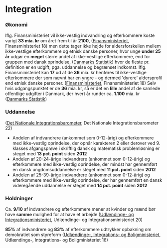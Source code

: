 # Integration

### Økonomi

Iflg. Finansministeriet vil ikke-vestlig indvandring og efterkommere koste varigt **33 mia. kr** om året frem til år **2100**, ([Finansministeriet](https://fm.dk/nyheder/nyhedsarkiv/2018/maj/ikkevestlig-indvandring-og-efterkommere-koster-varigt-33-mia-kr-om-aaret-frem-til-aar-2100/), Finansministeriet 18) men dette tager ikke højde for aldersforskellen mellem ikke-vestlige efterkommere og etnisk danske personer, hvor unge **under 25 år** udgør en **meget** større andel af ikke-vestlige efterkommere, end for gruppen med dansk oprindelse, ([Danmarks Statistik](https://www.statistikbanken.dk/statbank5a/SelectVarVal/Define.asp?MainTable=FOLK1C)) hvor de fleste pr. definition er en udgift, pga. uddannelse og begrænset indkomst. Iflg. Finansministeriet kan **17** ud af de **36** mia. kr henføres til ikke-vestlige efterkommere der som nævnt har en yngre - og dermed 'dyrere' aldersprofil end etnisk danske personer. ([Finansministeriet](https://fm.dk/media/15363/Fremskrivningafindvandreresnettobidragtildeoffentligefinanser\_OeA\_maj2018.pdf), Finansministeriet 18) Selv hvis udgangspunktet er de **36** mia. kr, så er det en **lille** andel af de samlede offentlige udgifter i Danmark, der hvert år runder ca. **1.100** mia. kr ([Danmarks Statistik](https://www.dst.dk/da/Statistik/nyheder-analyser-publ/nyt/NytHtml?cid=20049))

### Uddannelse

([Det Nationale Integrationsbarometer](https://integrationsbarometer.dk/udviklingsrapporter/hele-landet-0322.pdf), Det Nationale Integrationsbarometer 22)

* Andelen af indvandrere (ankommet som 0-12-årig) og efterkommere med ikke-vestlig oprindelse, der opnår karakteren 2 eller derover ved 9. klasses afgangsprøve i skriftlig dansk og matematisk problemløsning er steget med **13 pct. point** siden **2012**
* Andelen af 20-24-årige indvandrere (ankommet som 0-12-årig) og efterkommere med ikke-vestlig oprindelse, der mindst har gennemført en dansk ungdomsuddannelse er steget med **11 pct. point** siden **2012**
* Andelen af 25-39-årige indvandrere (ankommet som 0-12-årig) og efterkommere med ikke-vestlig oprindelse, der har gennemført en dansk videregående uddannelse er steget med **14 pct. point** siden **2012**

### Holdninger

Ca. **9/10** af indvandrere og efterkommere mener at kvinder og mænd bør have **samme** mulighed for at have et arbejde ([Udlændinge- og Integrationsministeriet](https://integrationsbarometer.dk/tal-og-analyser/filer-tal-og-analyser/arkiv/BaggrundstabellerfraMedborgerskabsundersgelsen2020.pdf), Udlændinge- og Integrationsministeriet 20)

**85%** af indvandrere og **83%** af efterkommere udtrykker opbakning om demokratiet som styreform ([Udlændinge-, Integrations- og Boligministeriet](https://integrationsbarometer.dk/tal-og-analyser/filer-tal-og-analyser/arkiv/medborgerskab-ligebehandling-og-selvbestemmelse-i-danmark-2016), Udlændinge-, Integrations- og Boligministeriet 16)
